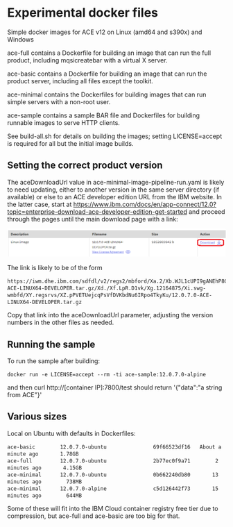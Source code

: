 # Experimental docker files

Simple docker images for ACE v12 on Linux (amd64 and s390x) and Windows

ace-full contains a Dockerfile for building an image that can run the full product, including mqsicreatebar with a virtual X server.

ace-basic contains a Dockerfile for building an image that can run the product server, including all files except the toolkit.

ace-minimal contains the Dockerfiles for building images that can run simple servers with a non-root user.

ace-sample contains a sample BAR file and Dockerfiles for building runnable images to serve HTTP clients.

See build-all.sh for details on building the images; setting LICENSE=accept is required for all but the initial image builds.

## Setting the correct product version

The aceDownloadUrl value in ace-minimal-image-pipeline-run.yaml is likely to need updating, either to another version
in the same server directory (if available) or else to an ACE developer edition URL from the IBM website. In the latter
case, start at https://www.ibm.com/docs/en/app-connect/12.0?topic=enterprise-download-ace-developer-edition-get-started
and proceed through the pages until the main download page with a link: 

![download page](ace-dev-edition-download.png)

The link is likely to be of the form
```
https://iwm.dhe.ibm.com/sdfdl/v2/regs2/mbford/Xa.2/Xb.WJL1cUPI9gANEhP8GuPD_qX1rj6x5R4yTUM7s_C2ue8/Xc.12.0.7.0-ACE-LINUX64-DEVELOPER.tar.gz/Xd./Xf.LpR.D1vk/Xg.12164875/Xi.swg-wmbfd/XY.regsrvs/XZ.pPVETUejcqPsVfDVKbdNu6IRpo4TkyKu/12.0.7.0-ACE-LINUX64-DEVELOPER.tar.gz
```
Copy that link into the aceDownloadUrl parameter, adjusting the version numbers in the other files as needed.

## Running the sample

To run the sample after building:
```
docker run -e LICENSE=accept --rm -ti ace-sample:12.0.7.0-alpine
```
and then curl http://[container IP]:7800/test should return '{"data":"a string from ACE"}'

## Various sizes
Local on Ubuntu with defaults in Dockerfiles:

```
ace-basic        12.0.7.0-ubuntu               69f66523df16   About a minute ago       1.78GB
ace-full         12.0.7.0-ubuntu               2b77ec0f9a71        2 minutes ago       4.15GB
ace-minimal      12.0.7.0-ubuntu               0b662240db80       13 minutes ago        738MB
ace-minimal      12.0.7.0-alpine               c5d126442f73       15 minutes ago        644MB
```

Some of these will fit into the IBM Cloud container registry free tier due to compression, but ace-full and ace-basic are too big for that.

